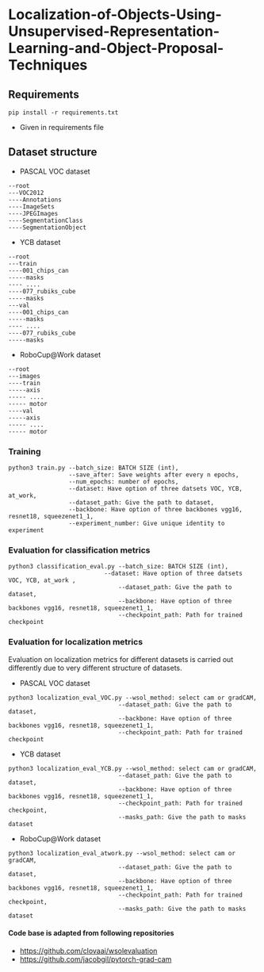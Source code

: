 # Localization-of-Objects-Using-Unsupervised-Representation-Learning-and-Object-Proposal-Techniques

## Requirements
```
pip install -r requirements.txt
```
* Given in requirements file

## Dataset structure
* PASCAL VOC dataset
```
--root
---VOC2012
----Annotations
----ImageSets
----JPEGImages
----SegmentationClass
----SegmentationObject
```
* YCB dataset
```
--root
---train
----001_chips_can
-----masks
---- ....
----077_rubiks_cube
-----masks
---val
----001_chips_can
-----masks
---- ....
----077_rubiks_cube
-----masks
```
* RoboCup@Work dataset
```
--root
---images
----train
-----axis
----- ....
----- motor
----val
-----axis
----- ....
----- motor
```
### Training
```
python3 train.py --batch_size: BATCH SIZE (int),
                 --save_after: Save weights after every n epochs,
                 --num_epochs: number of epochs,
                 --dataset: Have option of three datsets VOC, YCB, at_work,
                 --dataset_path: Give the path to dataset,
                 --backbone: Have option of three backbones vgg16, resnet18, squeezenet1_1,
                 --experiment_number: Give unique identity to experiment
```

### Evaluation for classification metrics
```
python3 classification_eval.py --batch_size: BATCH SIZE (int),
                 	       --dataset: Have option of three datsets VOC, YCB, at_work ,
                               --dataset_path: Give the path to dataset,
                               --backbone: Have option of three backbones vgg16, resnet18, squeezenet1_1,
                               --checkpoint_path: Path for trained checkpoint
```

### Evaluation for localization metrics
Evaluation on localization metrics for different datasets is carried out differently due to very different structure of datasets.
* PASCAL VOC dataset
```
python3 localization_eval_VOC.py --wsol_method: select cam or gradCAM,
                               --dataset_path: Give the path to dataset,
                               --backbone: Have option of three backbones vgg16, resnet18, squeezenet1_1,
                               --checkpoint_path: Path for trained checkpoint
```
* YCB dataset
```
python3 localization_eval_YCB.py --wsol_method: select cam or gradCAM,
                               --dataset_path: Give the path to dataset,
                               --backbone: Have option of three backbones vgg16, resnet18, squeezenet1_1,
                               --checkpoint_path: Path for trained checkpoint,
                               --masks_path: Give the path to masks dataset
```
* RoboCup@Work dataset
```
python3 localization_eval_atwork.py --wsol_method: select cam or gradCAM,
                               --dataset_path: Give the path to dataset,
                               --backbone: Have option of three backbones vgg16, resnet18, squeezenet1_1,
                               --checkpoint_path: Path for trained checkpoint,
                               --masks_path: Give the path to masks dataset
```

#### Code base is adapted from following repositories
* https://github.com/clovaai/wsolevaluation
* https://github.com/jacobgil/pytorch-grad-cam





